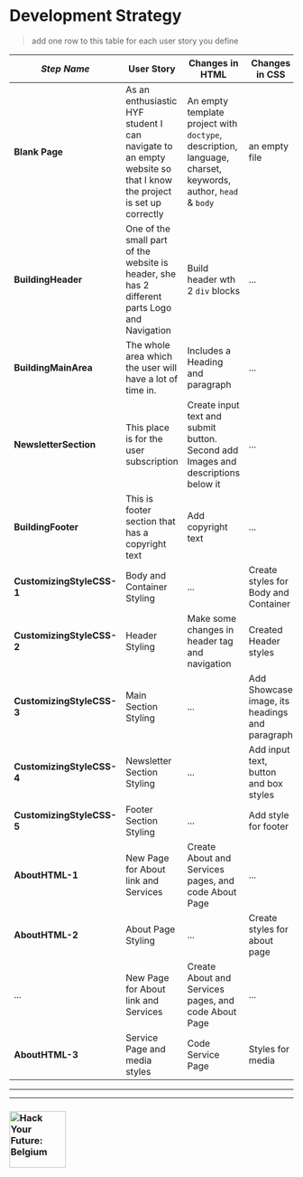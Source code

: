  # Development Strategy

> add one row to this table for each user story you define

| _Step Name_ | User Story | Changes in HTML | Changes in CSS |
| --- | --- | --- | --- |
| __Blank Page__ | As an enthusiastic HYF student I can navigate to an empty website so that I know the project is set up correctly | An empty template project with `doctype`, description, language, charset, keywords, author, `head` & `body` | an empty file |
| __BuildingHeader__ | One of the small part of the website is header, she has 2 different parts Logo and Navigation | Build header wth 2 `div` blocks | ... |
| __BuildingMainArea__ | The whole area which the user will have a lot of time in. | Includes a Heading and paragraph | ... |
| __NewsletterSection__ | This place is for the user subscription | Create input text and submit button. Second add Images and descriptions below it | ... |
| __BuildingFooter__ | This is footer section that has a copyright text | Add copyright text | ... |
| __CustomizingStyleCSS-1__ |Body and Container Styling | ... | Create styles for Body and Container |
| __CustomizingStyleCSS-2__ | Header Styling | Make some changes in header tag and navigation | Created Header styles |
| __CustomizingStyleCSS-3__ | Main Section Styling | ... | Add Showcase image, its headings and paragraph |
| __CustomizingStyleCSS-4__ | Newsletter Section Styling  | ... | Add input text, button and box styles |
| __CustomizingStyleCSS-5__ | Footer Section Styling | ... | Add style for footer |
| __AboutHTML-1__ | New Page for About link and Services | Create About and Services pages, and code About Page | ... |
| __AboutHTML-2__ | About Page Styling | ... | Create styles for about page |
| ... | New Page for About link and Services | Create About and Services pages, and code About Page | ... |
| __AboutHTML-3__ | Service Page and media styles| Code Service Page | Styles for media |


---
---

### <a href="https://hackyourfuture.be" target="_blank"><img src="https://user-images.githubusercontent.com/18554853/63941625-4c7c3d00-ca6c-11e9-9a76-8d5e3632fe70.jpg" width="100" height="100" alt="Hack Your Future: Belgium"></a>

